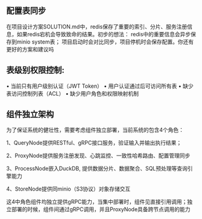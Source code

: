 ## 配置表同步
在项目设计方案SOLUTION.md中，redis保存了重要的索引、分片、服务注册信息，如果redis宕机会导致致命的结果。初步的想法： redis中的重要信息会异步保存到minio system表； 项目启动时会对比同步，项目停机时会保存配置。你还有更好的方案和建议吗

## 表级别权限控制: 
 
 • 当前只有用户级别认证（JWT Token） 
 • 用户认证通过后可访问所有表 
 • 缺少表访问控制列表（ACL） 
 • 缺少用户角色和权限映射机制

## 组件独立架构
为了保证系统的健壮性，需要考虑组件独立部署，当前系统的包含4个角色：

1、QueryNode提供RESTful、gRPC接口服务，验证输入并输出执行结果；

2、ProxyNode提供服务注册发现、心跳监控、一致性哈希路由、配置管理同步

3、ProcessNode嵌入DuckDB, 提供数据分片、数据聚合、SQL预处理等查询引擎能力

4、StoreNode提供同minio（S3协议）对象存储交互

这4中角色组件均独立提供gRPC能力，当集中部署时，组件见直接引用调用；独立部署的时候，组件间通过gRPC调用，并且ProxyNode具备跨节点调用的能力